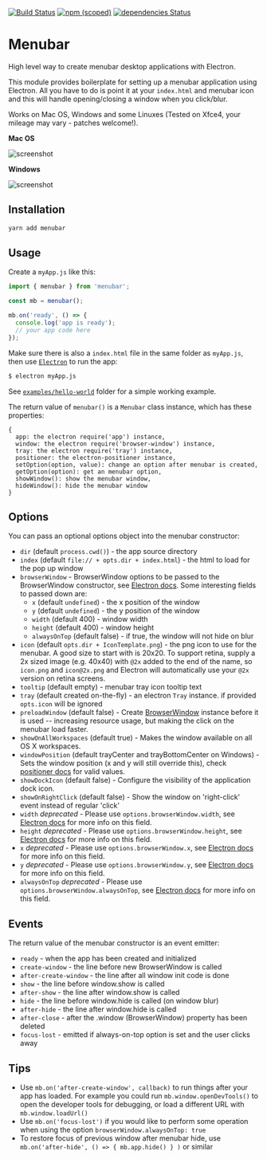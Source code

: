 [![Build Status](https://travis-ci.org/maxogden/menubar.svg?branch=master)](https://travis-ci.org/maxogden/menubar)
[![npm (scoped)](https://img.shields.io/npm/v/menubar.svg)](https://www.npmjs.com/package/@maxogden/menubar)
[![dependencies Status](https://david-dm.org/maxogden/menubar/status.svg)](https://david-dm.org/maxogden/menubar)

# Menubar

High level way to create menubar desktop applications with Electron.

This module provides boilerplate for setting up a menubar application using Electron. All you have to do is point it at your `index.html` and menubar icon and this will handle opening/closing a window when you click/blur.

Works on Mac OS, Windows and some Linuxes (Tested on Xfce4, your mileage may vary - patches welcome!).

**Mac OS**

![screenshot](screenshot.png)

**Windows**

![screenshot](screenshot-windows.png)

## Installation

```bash
yarn add menubar
```

## Usage

Create a `myApp.js` like this:

```typescript
import { menubar } from 'menubar';

const mb = menubar();

mb.on('ready', () => {
  console.log('app is ready');
  // your app code here
});
```

Make sure there is also a `index.html` file in the same folder as `myApp.js`, then use [`Electron`](https://npmjs.org/electron) to run the app:

```bash
$ electron myApp.js
```

See [`examples/hello-world`](/examples/hello-world) folder for a simple working example.

The return value of `menubar()` is a `Menubar` class instance, which has these properties:

```
{
  app: the electron require('app') instance,
  window: the electron require('browser-window') instance,
  tray: the electron require('tray') instance,
  positioner: the electron-positioner instance,
  setOption(option, value): change an option after menubar is created,
  getOption(option): get an menubar option,
  showWindow(): show the menubar window,
  hideWindow(): hide the menubar window
}
```

## Options

You can pass an optional options object into the menubar constructor:

- `dir` (default `process.cwd()`) - the app source directory
- `index` (default `file:// + opts.dir + index.html`) - the html to load for the pop up window
- `browserWindow` - BrowserWindow options to be passed to the BrowserWindow constructor, see [Electron docs](https://electronjs.org/docs/api/browser-window#new-browserwindowoptions). Some interesting fields to passed down are:
  - `x` (default `undefined`) - the x position of the window
  - `y` (default `undefined`) - the y position of the window
  - `width` (default 400) - window width
  - `height` (default 400) - window height
  - `alwaysOnTop` (default false) - if true, the window will not hide on blur
- `icon` (default `opts.dir + IconTemplate.png`) - the png icon to use for the menubar. A good size to start with is 20x20. To support retina, supply a 2x sized image (e.g. 40x40) with `@2x` added to the end of the name, so `icon.png` and `icon@2x.png` and Electron will automatically use your `@2x` version on retina screens.
- `tooltip` (default empty) - menubar tray icon tooltip text
- `tray` (default created on-the-fly) - an electron `Tray` instance. if provided `opts.icon` will be ignored
- `preloadWindow` (default false) - Create [BrowserWindow](https://electronjs.org/docs/api/browser-window#new-browserwindowoptions) instance before it is used -- increasing resource usage, but making the click on the menubar load faster.
- `showOnAllWorkspaces` (default true) - Makes the window available on all OS X workspaces.
- `windowPosition` (default trayCenter and trayBottomCenter on Windows) - Sets the window position (x and y will still override this), check [positioner docs](https://github.com/jenslind/electron-positioner#docs) for valid values.
- `showDockIcon` (default false) - Configure the visibility of the application dock icon.
- `showOnRightClick` (default false) - Show the window on 'right-click' event instead of regular 'click'
- `width` _deprecated_ - Please use `options.browserWindow.width`, see [Electron docs](https://electronjs.org/docs/api/browser-window#new-browserwindowoptions) for more info on this field.
- `height` _deprecated_ - Please use `options.browserWindow.height`, see [Electron docs](https://electronjs.org/docs/api/browser-window#new-browserwindowoptions) for more info on this field.
- `x` _deprecated_ - Please use `options.browserWindow.x`, see [Electron docs](https://electronjs.org/docs/api/browser-window#new-browserwindowoptions) for more info on this field.
- `y` _deprecated_ - Please use `options.browserWindow.y`, see [Electron docs](https://electronjs.org/docs/api/browser-window#new-browserwindowoptions) for more info on this field.
- `alwaysOnTop` _deprecated_ - Please use `options.browserWindow.alwaysOnTop`, see [Electron docs](https://electronjs.org/docs/api/browser-window#new-browserwindowoptions) for more info on this field.

## Events

The return value of the menubar constructor is an event emitter:

- `ready` - when the app has been created and initialized
- `create-window` - the line before new BrowserWindow is called
- `after-create-window` - the line after all window init code is done
- `show` - the line before window.show is called
- `after-show` - the line after window.show is called
- `hide` - the line before window.hide is called (on window blur)
- `after-hide` - the line after window.hide is called
- `after-close` - after the .window (BrowserWindow) property has been deleted
- `focus-lost` - emitted if always-on-top option is set and the user clicks away

## Tips

- Use `mb.on('after-create-window', callback)` to run things after your app has loaded. For example you could run `mb.window.openDevTools()` to open the developer tools for debugging, or load a different URL with `mb.window.loadUrl()`
- Use `mb.on('focus-lost')` if you would like to perform some operation when using the option `browserWindow.alwaysOnTop: true`
- To restore focus of previous window after menubar hide, use `mb.on('after-hide', () => { mb.app.hide() } )` or similar
